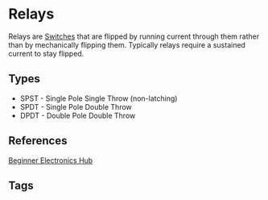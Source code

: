 # Relays

Relays are [Switches](../202305080035) that are flipped by running current through them rather than by mechanically flipping them. Typically relays require a sustained current to stay flipped.   

## Types
* SPST - Single Pole Single Throw (non-latching)
* SPDT - Single Pole Double Throw
* DPDT - Double Pole Double Throw

## References
[Beginner Electronics Hub](../202305062158)

## Tags
